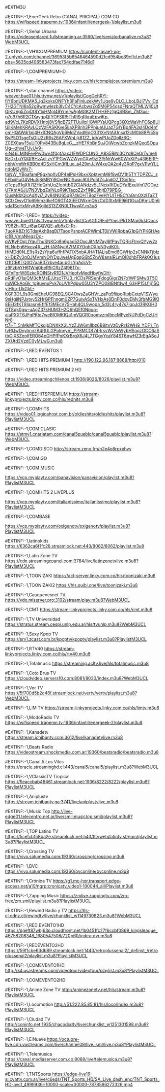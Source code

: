 #EXTM3U

#EXTINF:-1,EnerGeek Retro (CANAL PRICIPAL) COM GO
https://wifispeed.trapemn.tv:1936/infantil/energeek-1/playlist.m3u8

#EXTINF:-1,Señal Urbana
https://videosenlared.fullstreaming.ar:3560/live/senialurbanalive.m3u8?WebM3UCL

#EXTINF:-1,VH1COMPREMIUM
https://content-asae1-up-2.uplynk.com/channel/36953f5b6546464590d2fcd954bc89cf/d.m3u8?pbs=5635cd406583473fac754cdfae7146d1

#EXTINF:-1,COMPREMIUMHD

https://stream-linkyprojects.linky.com.co/hls/complejosurpremium.m3u8

#EXTINF:-1,star channel
https://video-weaver.bue01.hls.ttvnw.net/v1/playlist/CogGchRYI-fiY6bnUDKMA5_ig3kxksONFYh3FaFlnIuzekWv1Uqe6yDLC_LboLBJI7VvjiCd7H2GTNI6a52g9wmwlezb3IvC4CYcAcbwsZq5M6P54qsdFNraQTMLWlj0UtGjKUVg5ZqjDf8Y1xHMpl49YrmrwAgMGK2MTHHEFz1gQSB8m_ZM3os-g7o97h6R2G1XaygpQfYOFSIR5ThRjSgRkraEpwiKp-ad9VcL7KzRDVXHnoj8VSfjqB72FTUuIIqHGWPYsUQPcg3QXcWaVhFC6p8UlUjlKMehKRAvLOzVzFASKKve5IjaXP8nh3PPnjueUUaz7GIYBp4FA3sI4Dd4nfomHQAWdi1xjj4HxlCNQAgVb6MdZVadl6qO331XvNtAiUnsa12cM0b88Pi5SgBvP5OTsgeTsOIU2zR6s26AFXWhLjk81ZZ_jdVwPUoZDpllz6Q-Z0EX0aw15uUT0Pv843BuBgLeG__zHE7KbBnSuJOiWcwbZcnzkMQeqSOpuUg--zhveTUvUv9-eiN46LMlNFeyPw0wv4f0gtAaxJ1EWDPCUNG_A8S5RjNl3OYd8CeOrTvmehBzDkLqYQQf8HzAd-zyY1PGwWZWynGXw9zf2f5NrWw60WnXtPs43I6ERP-nbhVrmWrKBB0d4DSxHCm3fILuo_a429mJJW4xuOA2q4y3RpP7gxVPwYLLndoM2yWx7-tbNW_YBpafamP8gxhpXvDP4elPsH9bxvXpktvmM6f9wDV1h5TYTDPZCJ_zhEbxiFuG4VHu5jSjMBYj9OyrNOISwacIKlLPc5fZcJpdO7_TSnj1m-dTeps91gXft7lZHqQrhUqZfobttb02CIANdzv5L1NcixRfDuDYafExuVm17COyzU7KmA6JU7N3VbqZslNLqR9KTacpZ2xf1NiC8hjtD79PBG-OusMdzQIcAdXyi7_2y84NU65q874kOHTBoz7veHYUITH9CYaGmOXzITaZTSCIzOwvO1p69hmzdkefO6GT4XiEEOWxmQhzCdD3txME9i6t1GsaDKmU0n6vda1ScHxMryABKglldS13ZXN0LTIwvAY.m3u8

#EXTINF:-1,RED+
https://video-weaver.bue01.hls.ttvnw.net/v1/playlist/CoAGfD9FnPYmsrPkTSManSdJQocsY982h-RD_ri8arGQVQE-alb5xC-Rr-7uoKK8Zr16TdsrAkh8agBj7TsoqPsnprACPWlmLT0jjVWlRpbaG1pGlYPK6HAeic1B_VmaNIeqzDo-pWKyFOqLIYquThuSNKCq8n6gao52OxcJitNM7ayl6fPqvTQRisFtnyQYyw2zHLNqEg6Hxov4RI_zH-lA8NycA7tMXYOqhOXIpN3ydK0l-HiMDd0N_E9sRs2sYjta6uffhfPATlX5nbAJH4TIALiaEmd6GWHp2sCNNkTjbIzxHDbZv3qQJMVmNOlYDgJweUqEgqG6b5ZnW8analRLmQl8dhbFRAk0O1usG1fCBKTQ0O7qaB3Zrbve4aubGLYgAdcVI-z9FzbhYH61Whj0beR5iCRzZ4l9817x-GFnFgrW8SzkcROINStvR1D1JVHeofvMedHbyfwDH-pRdFvO1ajQM3cftMsEJJtsc7FU3_rICDsPRSenFdogGigrZN7o1WFSMw3T5CmWiCkAoGk_tg9uvnuPvk7pUVhPdpw05U3YZPO08IBNfdw4_63HP15U1ij15QylHho-UkGbL-KGF3Df_9s3GmiEheUG98EQ_9C4OwsZaGHVr_zaPq9fiipoRipbCxtpV1SWyq9sHgjiNPJxtvy52HrGPFhngm0ZP7GuivASxTVHxAs0DnF0dxyEMy3fbMG9Kl8EEl3fKT8IqasrvEflfEf3MEcV75Hah4QL9wopa_5d3L4ry47s7iqpJd3RKGH0QT8qk0gw-uAgZ37sHUM3H2Q6hQEf0Npun-aiaPXXT6JFgPKjd7weBIOMKIQa1mVQGR0oomvzmRmcMFyeNUPdDgCzUHNr8-tt7HT_5nMkMfTOkgjbDNXkX2LYzZJW6mIIbz6B8itvVzDvRr12WH9_YDF1_TntyRQwDvyhnnzB4RULGPotneym_PP8MCDf74RrsvWzVeWybHSoqzGCC6aStbCIXSZeplfERO64eGHPfPpKXrBrqX6J4L7TGgyYcaY84ST6qwHZ3rEgASoJZXUtd2VzdC0yMLwG.m3u8


#EXTINF:-1,RED EVENTOS 1


#EXTINF:-1,RED HITS PREMIUM 1
http://190.122.96.187:8888/http/010

#EXTINF:-1,RED HITS PREMIUM 2 HD

https://video.streamingchilenos.cl:1936/8026/8026/playlist.m3u8?WebM3UCL

#EXTINF:-1,REDHITSPREMIUM
https://stream-linkyprojects.linky.com.co/hls/redhits.m3u8

#EXTINF:-1,COMHITS 
https://video01.logicahost.com.br/oldieshits/oldieshits/playlist.m3u8?PlaylistM3UCL

#EXTINF:-1,COM CLASIC
https://stmv1.cnarlatam.com/canal5pueblo/canal5pueblo/playlist.m3u8?WebM3UCL

#EXTINF:-1,COMDISCO
http://stream.zeno.fm/n2e4q8rpxxhvv

#EXTINF:-1,COM GO


#EXTINF:-1,COM MUSIC

https://vcp.myplaytv.com/panavision/panavision/playlist.m3u8?PlaylistM3UCL

#EXTINF:-1,COMHITS 2 LIVEPLUS

https://vcp.myplaytv.com/italianissimo/italianissimo/playlist.m3u8?PlaylistM3UCL

#EXTINF:-1,COMBASE

https://vcp.myplaytv.com/oxigenotv/oxigenotv/playlist.m3u8?PlaylistM3UCL

#EXTINF:-1,latinokids
https://6362ca6f1fc28.streamlock.net:443/8062/8062/playlist.m3u8

#EXTINF:-1,Latin Zone TV
https://cdn.streamingcpanel.com:3784/live/latinzonetvlive.m3u8?PlaylistM3UCL

#EXTINF:-1,TOONIZAKI
https://acl-server.linky.com.co/hls/toonizaki.m3u8

#EXTINF:-1,TOONIZAKI2
https://hls.quibi.one/live/toonizaki.m3u8

#EXTINF:-1,Cauquenesnet TV
https://vdo.miserver.pro:3102/stream/play.m3u8?WebM3UCL

#EXTINF:-1,CMT
https://stream-linkyprojects.linky.com.co/hls/cmt.m3u8

#EXTINF:-1,TV Universidad
https://stratus.stream.cespi.unlp.edu.ar/hls/tvunlp.m3u8?WebM3UCL

#EXTINF:-1,Sexy Kpop TV
https://srv1.zcast.com.br/kpoptv/kpoptv/playlist.m3u8?PlaylistM3UCL

#EXTINF:-1,RTV40
https://stream-linkyprojects.linky.com.co/hls/rtv40.m3u8

#EXTINF:-1,Totalmusic
https://streaming.acltv.live/hls/totalmusic.m3u8

#EXTINF:-1,Coto Brus TV
https://cloudvideo.servers10.com:8081/8030/index.m3u8?WebM3UCL

#EXTINF:-1,Ver TV
https://5f700d5b2c46f.streamlock.net/vertv/vertv/playlist.m3u8?WebM3UCL

#EXTINF:-1,LIM TV
https://stream-linkyprojects.linky.com.co/hls/limtv.m3u8

#EXTINF:-1,ModoRadio TV
https://wifispeed.trapemn.tv:1936/infantil/energeek-2/playlist.m3u8

#EXTINF:-1,Kanadetv
https://stream.ichibantv.com:3612/live/kanadetvlive.m3u8

#EXTINF:-1,Beats Radio
https://videostream.shockmedia.com.ar:19360/beatsradio/beatsradio.m3u8

#EXTINF:-1,Canal 5 Los Vilos
https://oracle.streaminghd.cl:443/canal5/canal5/playlist.m3u8?WebM3UCL

#EXTINF:-1,VClassicTV Tropical
https://5eaccbab48461.streamlock.net:1936/8222/8222/playlist.m3u8?PlaylistM3UCL

#EXTINF:-1,Aniplustv
https://stream.ichibantv.ga:3741/live/aniplustvlive.m3u8

#EXTINF:-1,Music Top
http://live-edge01.telecentro.net.ar/live/smil:musictop.smil/playlist.m3u8?PlaylistM3UCL

#EXTINF:-1,TOP Latino TV
https://5cefcbf58ba2e.streamlock.net:543/tltvweb/latintv.stream/playlist.m3u8?PlaylistM3UCL

#EXTINF:-1,Crossing TV 
https://vivo.solumedia.com:19360/crossing/crossing.m3u8

#EXTINF:-1,BVC
https://vivo.solumedia.com:19360/bvconline/bvconline.m3u8

#EXTINF:-1,Crónica TV
https://g1.mc-hor.transport.edge-access.net/a10/ngrp:cronicatv_video1-100044_all/Playlist.m3u8

#EXTINF:-1,Zapping Music
https://zmlive.zappingtv.com/zm-free/zm.smil/playlist.m3u8?PlaylistM3UCL

#EXTINF:-1,Rewind Radio y TV
https://tls-cl.cdnz.cl/rewindtv/live/chunklist_w1149730823.m3u8?WebM3UCL

#EXTINF:-1,RED EVENTO1HD
https://dgeft87wbj63p.cloudfront.net/1b0451fc27f6ccbf0869_kingsleague_46758208348_1680547508/720p60/index-dvr.m3u8

#EXTINF:-1,REDEVENTO2HD
https://59f1cbe63db89.streamlock.net:1443/retroplussenal2/_definst_/retroplussenal2/playlist.m3u8?PlaylistM3UCL

#EXTINF:-1,COMEVENTO1HD
http://k4.usastreams.com/videotour/videotour/playlist.m3u8?PlaylistM3UCL

#EXTINF:-1,COMEVENTO2HD

#EXTINF:-1,Anime Zone TV
http://animezonetv.net/hls/stream.m3u8?PlaylistM3UCL

#EXTINF:-1,Locomotion 
http://51.222.85.85:81/hls/loco/index.m3u8?PlaylistM3UCL


#EXTINF:-1,Ciudad TV 
http://coninfo.net:1935/chacodxdtv/live/chunklist_w1251301598.m3u8?PlaylistM3UCL

#EXTINF:-1,ElNueve
https://octubre-live.cdn.vustreams.com/live/channel09/live.isml/live.m3u8?PlaylistM3UCL

#EXTINF:-1,Telemusica 
https://canal.mediaserver.com.co:8088/live/telemusica.m3u8?PlaylistM3UCL

#EXTINF:-1,TNTSports
https://edge-live16-sl.cvattv.com.ar/live/c6eds/TNT_Sports_HD/SA_Live_dash_enc/TNT_Sports_HD-avc1_4999936=10000-scale=30000-7878596272326.mp4
